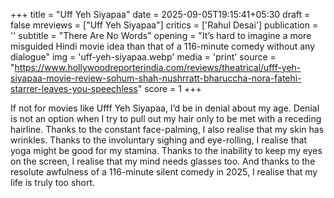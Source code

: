 +++
title = "Uff Yeh Siyapaa"
date = 2025-09-05T19:15:41+05:30
draft = false
mreviews = ["Uff Yeh Siyapaa"]
critics = ['Rahul Desai']
publication = ''
subtitle = "There Are No Words"
opening = "It’s hard to imagine a more misguided Hindi movie idea than that of a 116-minute comedy without any dialogue"
img = 'uff-yeh-siyapaa.webp'
media = 'print'
source = "https://www.hollywoodreporterindia.com/reviews/theatrical/ufff-yeh-siyapaa-movie-review-sohum-shah-nushrratt-bharuccha-nora-fatehi-starrer-leaves-you-speechless"
score = 1
+++

If not for movies like Ufff Yeh Siyapaa, I’d be in denial about my age. Denial is not an option when I try to pull out my hair only to be met with a receding hairline. Thanks to the constant face-palming, I also realise that my skin has wrinkles. Thanks to the involuntary sighing and eye-rolling, I realise that yoga might be good for my stamina. Thanks to the inability to keep my eyes on the screen, I realise that my mind needs glasses too. And thanks to the resolute awfulness of a 116-minute silent comedy in 2025, I realise that my life is truly too short.
